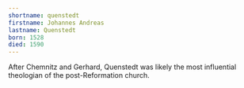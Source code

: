 ```yaml
---
shortname: quenstedt
firstname: Johannes Andreas
lastname: Quenstedt
born: 1528
died: 1590
---
```


After Chemnitz and Gerhard, Quenstedt was likely the most influential theologian of the post-Reformation church.